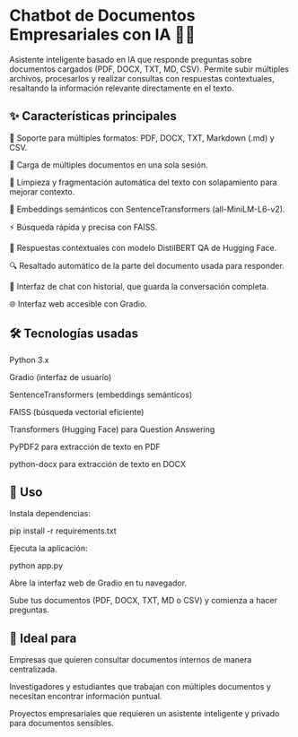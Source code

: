 # Chatbot de Documentos Empresariales con IA 🤖📂

Asistente inteligente basado en IA que responde preguntas sobre documentos cargados (PDF, DOCX, TXT, MD, CSV). Permite subir múltiples archivos, procesarlos y realizar consultas con respuestas contextuales, resaltando la información relevante directamente en el texto.

## ✨ Características principales

📑 Soporte para múltiples formatos: PDF, DOCX, TXT, Markdown (.md) y CSV.

📂 Carga de múltiples documentos en una sola sesión.

🧹 Limpieza y fragmentación automática del texto con solapamiento para mejorar contexto.

🧠 Embeddings semánticos con SentenceTransformers (all-MiniLM-L6-v2).

⚡ Búsqueda rápida y precisa con FAISS.

🎯 Respuestas contextuales con modelo DistilBERT QA de Hugging Face.

🔍 Resaltado automático de la parte del documento usada para responder.

💬 Interfaz de chat con historial, que guarda la conversación completa.

🌐 Interfaz web accesible con Gradio.

## 🛠️ Tecnologías usadas

Python 3.x

Gradio (interfaz de usuario)

SentenceTransformers (embeddings semánticos)

FAISS (búsqueda vectorial eficiente)

Transformers (Hugging Face) para Question Answering

PyPDF2 para extracción de texto en PDF

python-docx para extracción de texto en DOCX

## 🚀 Uso

Instala dependencias:

pip install -r requirements.txt


Ejecuta la aplicación:

python app.py


Abre la interfaz web de Gradio en tu navegador.

Sube tus documentos (PDF, DOCX, TXT, MD o CSV) y comienza a hacer preguntas.

## 🎯 Ideal para

Empresas que quieren consultar documentos internos de manera centralizada.

Investigadores y estudiantes que trabajan con múltiples documentos y necesitan encontrar información puntual.

Proyectos empresariales que requieren un asistente inteligente y privado para documentos sensibles.

